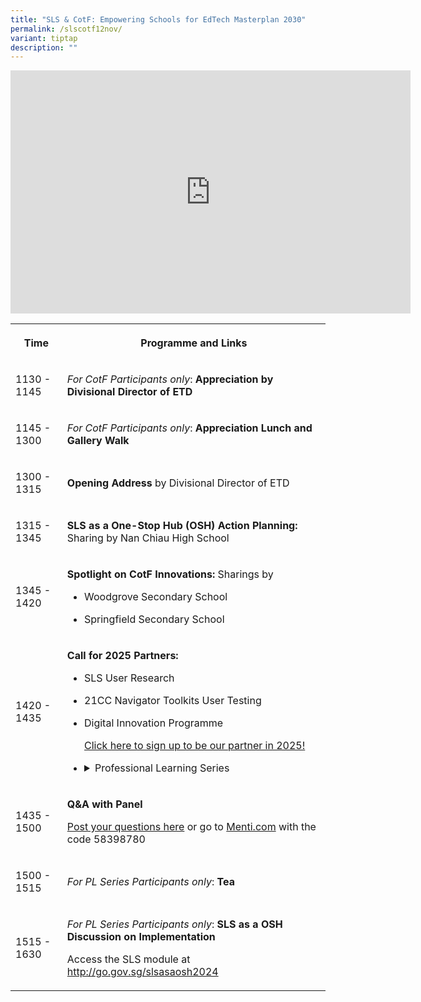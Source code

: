 ```yaml
---
title: "SLS & CotF: Empowering Schools for EdTech Masterplan 2030"
permalink: /slscotf12nov/
variant: tiptap
description: ""
---
```

<div class="iframe-wrapper">
<iframe height="389" width="640" allowfullscreen="true" frameborder="0" src="https://docs.google.com/presentation/d/e/2PACX-1vS1rWNZPAlQN6Ha59f6KYynYWNTh6QFAk01hFJ4XBvjmoolljQk1dYfUZriOBb5IA/embed?start=false&amp;loop=false&amp;delayms=10000"></iframe>
</div>
<p></p>
<table style="minWidth: 50px">
<colgroup>
<col>
<col>
</colgroup>
<tbody>
<tr>
<th rowspan="1" colspan="1">
<p>Time</p>
</th>
<th rowspan="1" colspan="1">
<p>Programme and Links</p>
</th>
</tr>
<tr>
<td rowspan="1" colspan="1">
<p>1130 - 1145</p>
</td>
<td rowspan="1" colspan="1">
<p><em>For CotF Participants only</em>: <strong>Appreciation by Divisional Director of ETD</strong>
</p>
</td>
</tr>
<tr>
<td rowspan="1" colspan="1">
<p>1145 - 1300</p>
</td>
<td rowspan="1" colspan="1">
<p><em>For CotF Participants only</em>: <strong>Appreciation Lunch and Gallery Walk</strong>
</p>
<p></p>
</td>
</tr>
<tr>
<td rowspan="1" colspan="1">
<p>1300 - 1315</p>
</td>
<td rowspan="1" colspan="1">
<p><strong>Opening Address</strong> by Divisional Director of ETD</p>
</td>
</tr>
<tr>
<td rowspan="1" colspan="1">
<p>1315 - 1345</p>
</td>
<td rowspan="1" colspan="1">
<p><strong>SLS as a One-Stop Hub (OSH) Action Planning: </strong>Sharing
by Nan Chiau High School</p>
</td>
</tr>
<tr>
<td rowspan="1" colspan="1">
<p>1345 - 1420</p>
</td>
<td rowspan="1" colspan="1">
<p><strong>Spotlight on CotF Innovations:</strong> Sharings by</p>
<ul data-tight="true" class="tight">
<li>
<p>Woodgrove Secondary School</p>
</li>
<li>
<p>Springfield Secondary School</p>
</li>
</ul>
</td>
</tr>
<tr>
<td rowspan="1" colspan="1">
<p>1420 - 1435</p>
</td>
<td rowspan="1" colspan="1">
<p><strong>Call for 2025 Partners:</strong>
</p>
<ul data-tight="true" class="tight">
<li>
<p>SLS User Research</p>
</li>
<li>
<p>21CC Navigator Toolkits User Testing</p>
</li>
<li>
<p>Digital Innovation Programme</p>
<p><a href="https://go.gov.sg/2025partners" rel="noopener nofollow" target="_blank">Click here to sign up to be our partner in 2025!</a>
</p>
</li>
</ul>
<p></p>
<ul data-tight="true" class="tight">
<li>
<p></p>
<div data-type="detailGroup" class="isomer-accordion-group isomer-accordion isomer-accordion-white">
<details class="isomer-details">
<summary>Professional Learning Series</summary>
<div data-type="detailsContent" class="isomer-details-content">
<p><u>Schools that are not involved in 2024 PL Series:</u>  <em>Kindly register via email sent to School Leaders on 24 Oct. Registration closes on 15 Nov.</em>
</p>
<p><u>Current PL Series Schools:</u><em> Registration Email will be sent to School Leaders after today’s session.</em>
</p>
</div>
</details>
</div>
</li>
</ul>
</td>
</tr>
<tr>
<td rowspan="1" colspan="1">
<p>1435 - 1500</p>
</td>
<td rowspan="1" colspan="1">
<p><strong>Q&amp;A with Panel</strong>
</p>
<p><a href="http://www.menti.com/alvgv9n156ji" rel="noopener nofollow" target="_blank">Post your questions here</a> or
go to <a href="http://Menti.com" rel="noopener noreferrer nofollow" target="_blank">Menti.com</a> with
the code 58398780</p>
</td>
</tr>
<tr>
<td rowspan="1" colspan="1">
<p>1500 - 1515</p>
</td>
<td rowspan="1" colspan="1">
<p><em>For PL Series Participants only</em>: <strong>Tea</strong>
</p>
</td>
</tr>
<tr>
<td rowspan="1" colspan="1">
<p>1515 - 1630</p>
</td>
<td rowspan="1" colspan="1">
<p><em>For PL Series Participants only</em>: <strong>SLS as a OSH Discussion on Implementation</strong>
</p>
<p></p>
<p>Access the SLS module at <a href="http://go.gov.sg/slsasaosh2024" rel="noopener nofollow" target="_blank">http://go.gov.sg/slsasaosh2024</a>
</p>
</td>
</tr>
</tbody>
</table>
<p></p>
<p></p>
